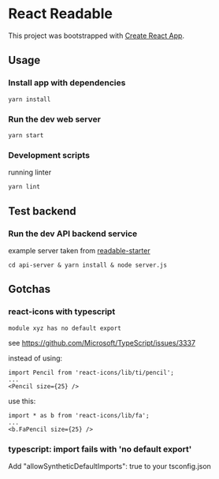 # React Readable

This project was bootstrapped with [Create React App](https://github.com/facebookincubator/create-react-app).

## Usage

### Install app with dependencies

    yarn install

### Run the dev web server

    yarn start

### Development scripts

running linter

    yarn lint

## Test backend

### Run the dev API backend service

example server taken from [readable-starter](https://github.com/udacity/reactnd-project-readable-starter)

    cd api-server & yarn install & node server.js

## Gotchas

### react-icons with typescript

    module xyz has no default export

see https://github.com/Microsoft/TypeScript/issues/3337

instead of using:

    import Pencil from 'react-icons/lib/ti/pencil';
    ...
    <Pencil size={25} />

use this:

    import * as b from 'react-icons/lib/fa';
    ...
    <b.FaPencil size={25} />

### typescript: import fails with 'no default export'

Add "allowSyntheticDefaultImports": true to your tsconfig.json

